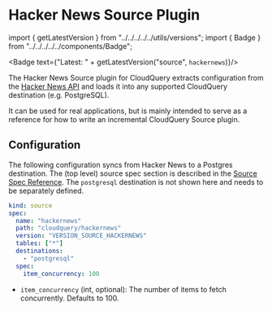# Hacker News Source Plugin

import { getLatestVersion } from "../../../../../utils/versions";
import { Badge } from "../../../../../components/Badge";

<Badge text={"Latest: " + getLatestVersion("source", `hackernews`)}/>

The Hacker News Source plugin for CloudQuery extracts configuration from the [Hacker News API](https://github.com/HackerNews/API) and loads it into any supported CloudQuery destination (e.g. PostgreSQL).

It can be used for real applications, but is mainly intended to serve as a reference for how to write an incremental CloudQuery Source plugin. 

## Configuration

The following configuration syncs from Hacker News to a Postgres destination. The (top level) source spec section is described in the [Source Spec Reference](https://www.cloudquery.io/docs/reference/source-spec). The `postgresql` destination is not shown here and needs to be separately defined.

```yaml
kind: source
spec:
  name: "hackernews"
  path: "cloudquery/hackernews"
  version: "VERSION_SOURCE_HACKERNEWS"
  tables: ["*"]
  destinations: 
    - "postgresql"
  spec:
    item_concurrency: 100
```

- `item_concurrency` (int, optional):
    The number of items to fetch concurrently. Defaults to 100.
 